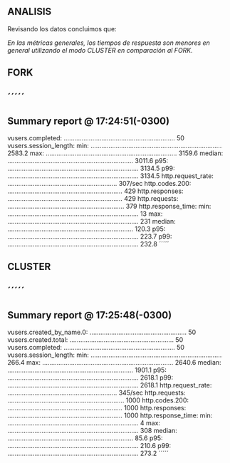 ## ANALISIS

Revisando los datos concluimos que:

*En las métricas generales, los tiempos de respuesta son menores en general utilizando el modo CLUSTER en comparación al FORK.*

## FORK

´´´´´
--------------------------------
Summary report @ 17:24:51(-0300)
--------------------------------

vusers.completed: .............................................................. 50
vusers.session_length:
  min: ......................................................................... 2583.2
  max: ......................................................................... 3159.6
  median: ...................................................................... 3011.6
  p95: ......................................................................... 3134.5
  p99: ......................................................................... 3134.5
http.request_rate: ............................................................. 307/sec
http.codes.200: ................................................................ 429
http.responses: ................................................................ 429
http.requests: ................................................................. 379
http.response_time:
  min: ......................................................................... 13
  max: ......................................................................... 231
  median: ...................................................................... 120.3
  p95: ......................................................................... 223.7
  p99: ......................................................................... 232.8
´´´´´


## CLUSTER

´´´´´
--------------------------------
Summary report @ 17:25:48(-0300)
--------------------------------

vusers.created_by_name.0: ...................................................... 50
vusers.created.total: .......................................................... 50
vusers.completed: .............................................................. 50
vusers.session_length:
  min: ......................................................................... 266.4
  max: ......................................................................... 2640.6
  median: ...................................................................... 1901.1
  p95: ......................................................................... 2618.1
  p99: ......................................................................... 2618.1
http.request_rate: ............................................................. 345/sec
http.requests: ................................................................. 1000
http.codes.200: ................................................................ 1000
http.responses: ................................................................ 1000
http.response_time:
  min: ......................................................................... 4
  max: ......................................................................... 308
  median: ...................................................................... 85.6
  p95: ......................................................................... 210.6
  p99: ......................................................................... 273.2
´´´´´